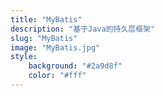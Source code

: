 ```yaml
---
title: "MyBatis"
description: "基于Java的持久层框架"
slug: "MyBatis"
image: "MyBatis.jpg"
style:
    background: "#2a9d8f"
    color: "#fff"
---
```

